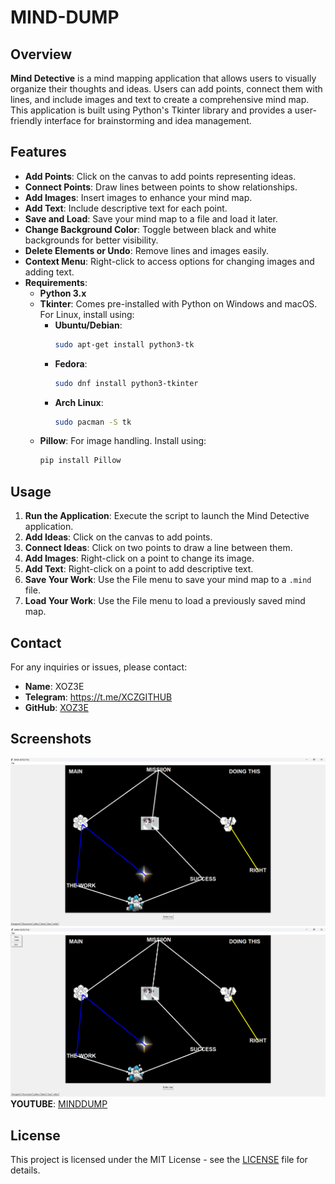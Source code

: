 # MIND-DUMP

## Overview

**Mind Detective** is a mind mapping application that allows users to visually organize their thoughts and ideas. Users can add points, connect them with lines, and include images and text to create a comprehensive mind map. This application is built using Python's Tkinter library and provides a user-friendly interface for brainstorming and idea management.

## Features

- **Add Points**: Click on the canvas to add points representing ideas.
- **Connect Points**: Draw lines between points to show relationships.
- **Add Images**: Insert images to enhance your mind map.
- **Add Text**: Include descriptive text for each point.
- **Save and Load**: Save your mind map to a file and load it later.
- **Change Background Color**: Toggle between black and white backgrounds for better visibility.
- **Delete Elements or Undo**: Remove lines and images easily.
- **Context Menu**: Right-click to access options for changing images and adding text.
- **Requirements**:
  - **Python 3.x**
  - **Tkinter**: Comes pre-installed with Python on Windows and macOS. For Linux, install using:
    - **Ubuntu/Debian**:
      ```bash
      sudo apt-get install python3-tk
      ```
    - **Fedora**:
      ```bash
      sudo dnf install python3-tkinter
      ```
    - **Arch Linux**:
      ```bash
      sudo pacman -S tk
      ```
  - **Pillow**: For image handling. Install using:
    ```bash
    pip install Pillow
    ```

## Usage

1. **Run the Application**: Execute the script to launch the Mind Detective application.
2. **Add Ideas**: Click on the canvas to add points.
3. **Connect Ideas**: Click on two points to draw a line between them.
4. **Add Images**: Right-click on a point to change its image.
5. **Add Text**: Right-click on a point to add descriptive text.
6. **Save Your Work**: Use the File menu to save your mind map to a `.mind` file.
7. **Load Your Work**: Use the File menu to load a previously saved mind map.



## Contact

For any inquiries or issues, please contact:
- **Name**: XOZ3E
- **Telegram**: https://t.me/XCZGITHUB
- **GitHub**: [XOZ3E](https://github.com/XOZ3E)

  
## Screenshots

![EScreenshot](https://github.com/XOZ3E/MIND-DUMP/blob/main/loss.png)
![EZScreenshot](https://github.com/XOZ3E/MIND-DUMP/blob/main/toss.png)
**YOUTUBE**: [MINDDUMP](https://www.youtube.com/watch?v=wcnzh_IMM6k)

## License

This project is licensed under the MIT License - see the [LICENSE](LICENSE) file for details.

